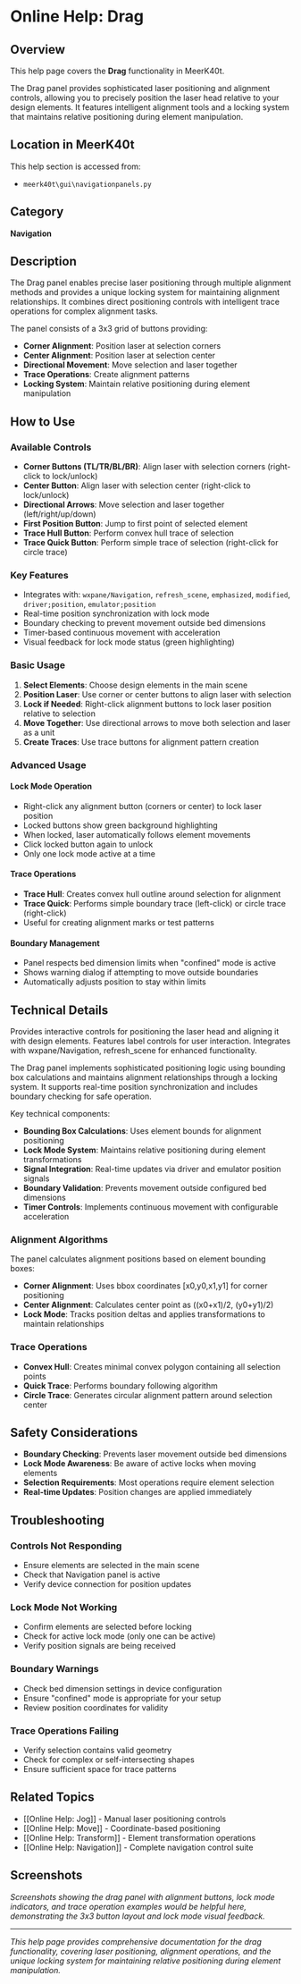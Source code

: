 # Online Help: Drag

## Overview

This help page covers the **Drag** functionality in MeerK40t.

The Drag panel provides sophisticated laser positioning and alignment controls, allowing you to precisely position the laser head relative to your design elements. It features intelligent alignment tools and a locking system that maintains relative positioning during element manipulation.

## Location in MeerK40t

This help section is accessed from:
- `meerk40t\gui\navigationpanels.py`

## Category

**Navigation**

## Description

The Drag panel enables precise laser positioning through multiple alignment methods and provides a unique locking system for maintaining alignment relationships. It combines direct positioning controls with intelligent trace operations for complex alignment tasks.

The panel consists of a 3x3 grid of buttons providing:
- **Corner Alignment**: Position laser at selection corners
- **Center Alignment**: Position laser at selection center
- **Directional Movement**: Move selection and laser together
- **Trace Operations**: Create alignment patterns
- **Locking System**: Maintain relative positioning during element manipulation

## How to Use

### Available Controls

- **Corner Buttons (TL/TR/BL/BR)**: Align laser with selection corners (right-click to lock/unlock)
- **Center Button**: Align laser with selection center (right-click to lock/unlock)
- **Directional Arrows**: Move selection and laser together (left/right/up/down)
- **First Position Button**: Jump to first point of selected element
- **Trace Hull Button**: Perform convex hull trace of selection
- **Trace Quick Button**: Perform simple trace of selection (right-click for circle trace)

### Key Features

- Integrates with: `wxpane/Navigation`, `refresh_scene`, `emphasized`, `modified`, `driver;position`, `emulator;position`
- Real-time position synchronization with lock mode
- Boundary checking to prevent movement outside bed dimensions
- Timer-based continuous movement with acceleration
- Visual feedback for lock mode status (green highlighting)

### Basic Usage

1. **Select Elements**: Choose design elements in the main scene
2. **Position Laser**: Use corner or center buttons to align laser with selection
3. **Lock if Needed**: Right-click alignment buttons to lock laser position relative to selection
4. **Move Together**: Use directional arrows to move both selection and laser as a unit
5. **Create Traces**: Use trace buttons for alignment pattern creation

### Advanced Usage

#### Lock Mode Operation
- Right-click any alignment button (corners or center) to lock laser position
- Locked buttons show green background highlighting
- When locked, laser automatically follows element movements
- Click locked button again to unlock
- Only one lock mode active at a time

#### Trace Operations
- **Trace Hull**: Creates convex hull outline around selection for alignment
- **Trace Quick**: Performs simple boundary trace (left-click) or circle trace (right-click)
- Useful for creating alignment marks or test patterns

#### Boundary Management
- Panel respects bed dimension limits when "confined" mode is active
- Shows warning dialog if attempting to move outside boundaries
- Automatically adjusts position to stay within limits

## Technical Details

Provides interactive controls for positioning the laser head and aligning it with design elements. Features label controls for user interaction. Integrates with wxpane/Navigation, refresh_scene for enhanced functionality.

The Drag panel implements sophisticated positioning logic using bounding box calculations and maintains alignment relationships through a locking system. It supports real-time position synchronization and includes boundary checking for safe operation.

Key technical components:
- **Bounding Box Calculations**: Uses element bounds for alignment positioning
- **Lock Mode System**: Maintains relative positioning during element transformations
- **Signal Integration**: Real-time updates via driver and emulator position signals
- **Boundary Validation**: Prevents movement outside configured bed dimensions
- **Timer Controls**: Implements continuous movement with configurable acceleration

### Alignment Algorithms
The panel calculates alignment positions based on element bounding boxes:
- **Corner Alignment**: Uses bbox coordinates [x0,y0,x1,y1] for corner positioning
- **Center Alignment**: Calculates center point as ((x0+x1)/2, (y0+y1)/2)
- **Lock Mode**: Tracks position deltas and applies transformations to maintain relationships

### Trace Operations
- **Convex Hull**: Creates minimal convex polygon containing all selection points
- **Quick Trace**: Performs boundary following algorithm
- **Circle Trace**: Generates circular alignment pattern around selection center

## Safety Considerations

- **Boundary Checking**: Prevents laser movement outside bed dimensions
- **Lock Mode Awareness**: Be aware of active locks when moving elements
- **Selection Requirements**: Most operations require element selection
- **Real-time Updates**: Position changes are applied immediately

## Troubleshooting

### Controls Not Responding
- Ensure elements are selected in the main scene
- Check that Navigation panel is active
- Verify device connection for position updates

### Lock Mode Not Working
- Confirm elements are selected before locking
- Check for active lock mode (only one can be active)
- Verify position signals are being received

### Boundary Warnings
- Check bed dimension settings in device configuration
- Ensure "confined" mode is appropriate for your setup
- Review position coordinates for validity

### Trace Operations Failing
- Verify selection contains valid geometry
- Check for complex or self-intersecting shapes
- Ensure sufficient space for trace patterns

## Related Topics

- [[Online Help: Jog]] - Manual laser positioning controls
- [[Online Help: Move]] - Coordinate-based positioning
- [[Online Help: Transform]] - Element transformation operations
- [[Online Help: Navigation]] - Complete navigation control suite

## Screenshots

*Screenshots showing the drag panel with alignment buttons, lock mode indicators, and trace operation examples would be helpful here, demonstrating the 3x3 button layout and lock mode visual feedback.*

---

*This help page provides comprehensive documentation for the drag functionality, covering laser positioning, alignment operations, and the unique locking system for maintaining relative positioning during element manipulation.*
